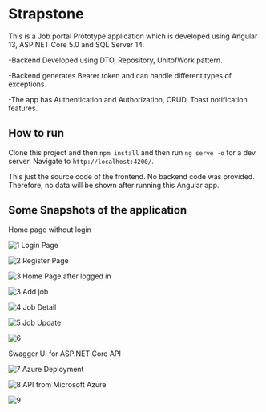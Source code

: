# Strapstone

This is a Job portal Prototype application which is developed using Angular 13, ASP.NET Core 5.0 and SQL Server 14.

-Backend Developed using DTO, Repository, UnitofWork pattern.

-Backend generates Bearer token and can handle different types of exceptions.

-The app has Authentication and Authorization, CRUD, Toast notification features.


## How to run

Clone this project and then `npm install` and then
run `ng serve -o` for a dev server. Navigate to `http://localhost:4200/`. 

This just the source code of the frontend. No backend code was provided. Therefore, no data will be shown after running this Angular app.

## Some Snapshots of the application

Home page without login

![1](https://github.com/codebangla/strapstone-frontend/blob/master/src/assets/images/home-page-without-login.png)
Login Page

![2](https://github.com/codebangla/strapstone-frontend/blob/master/src/assets/images/login-page.png)
Register Page

![3](https://github.com/codebangla/strapstone-frontend/blob/master/src/assets/images/register-page.png)
Home Page after logged in

![3](https://github.com/codebangla/strapstone-frontend/blob/master/src/assets/images/home-page-after-logged-in.png)
Add job

![4](https://github.com/codebangla/strapstone-frontend/blob/master/src/assets/images/add-job.png)
Job Detail

![5](https://github.com/codebangla/strapstone-frontend/blob/master/src/assets/images/job-detail.png)
Job Update

![6](https://github.com/codebangla/strapstone-frontend/blob/master/src/assets/images/job-update.png)

Swagger UI for ASP.NET Core API

![7](https://github.com/codebangla/strapstone-frontend/blob/master/src/assets/images/swagger-api.png)
Azure Deployment

![8](https://github.com/codebangla/strapstone-frontend/blob/master/src/assets/images/azure-deployment.png)
API from Microsoft Azure 

![9](https://github.com/codebangla/strapstone-frontend/blob/master/src/assets/images/api-from-azure.png)





